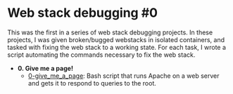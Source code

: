 # Web stack debugging #0

This was the first in a series of web stack debugging projects. In these
projects, I was given broken/bugged webstacks in isolated containers,
and tasked with fixing the web stack to a working state. For each
task, I wrote a script automating the commands necessary to fix the
web stack.

- **0. Give me a page!**
  - [0-give_me_a_page](./0-give_me_a_page): Bash script that runs Apache on a
    web server and gets it to respond to queries to the root.
